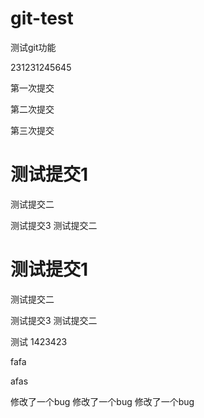 # git-test

测试git功能

231231245645

第一次提交

第二次提交

第三次提交

# 测试提交1

测试提交二

测试提交3
测试提交二

# 测试提交1

测试提交二

测试提交3
测试提交二

测试
1423423

fafa

afas


修改了一个bug
修改了一个bug
修改了一个bug
